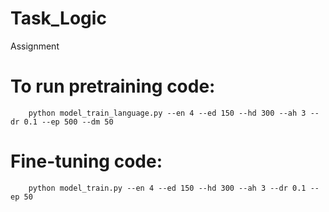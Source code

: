 # Task_Logic
Assignment

# To run pretraining code:
        python model_train_language.py --en 4 --ed 150 --hd 300 --ah 3 --dr 0.1 --ep 500 --dm 50
    
# Fine-tuning code:
        python model_train.py --en 4 --ed 150 --hd 300 --ah 3 --dr 0.1 --ep 50
